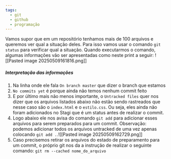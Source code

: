 ```yaml
---
tags:
  - git
  - github
  - programação
---
```

Vamos supor que em um repositório tenhamos mais de 100 arquivos e queremos ver qual a situação deles. Para isso vamos usar o comando `git status` para verificar qual a situação. Quando executarmos o comando, algumas informações vão ser apresentadas como neste print a seguir:
![[Pasted image 20250509161816.png]]
##### Interpretação das informações

1. Na linha onde ele fala `On branch master` que dizer o branch que estamos
2. `No commits yet` é porque ainda não temos nenhum commit feito
3. E por último mais não menos importante, o `Untracked files` quer nos dizer que os arquivos listados abaixo não estão sendo rastreados que nesse caso são o `index.html` e o `estilo.css`. Ou seja, eles ainda não foram adicionados no Stagi que é um status antes de realizar o commit.
4. Logo abaixo ele nos avisa do comando `git add` para adicionar esses arquivos para serem preparados para um commit. Observação: podemos adicionar todos os arquivos untracked de uma vez apenas colocando `git add .`.![[Pasted image 20250509162729.png]]
5. Caso precisemos retirar os arquivos do estado de preparamento para um commit, o próprio git nos da a instrução de realizar o seguinte comando: `git rm --cached nome_do_arquivo`
